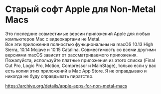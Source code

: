 # Старый софт Apple для Non-Metal Macs

Это последние совместимые версии приложений Apple для любых компьютеров Mac с видеокартами не Metal.  
Все эти приложения полностью функциональны на macOS 10.13 High Sierra, 10.14 Mojave и 10.15 Catalina. Совместимость со всеми другими версиями macOS зависит от рассматриваемого приложения.  
Пожалуйста, используйте платные приложения из этого списка (Final Cut Pro, Logic Pro, Motion, Compressor и MainStage), только если у вас есть копии этих приложений в Mac App Store. Я не оправдываю и никогда не буду оправдывать пиратство.  

https://archive.org/details/apple-apps-for-non-metal-macs
